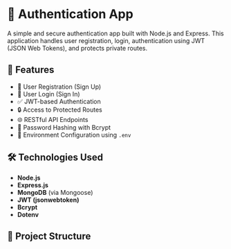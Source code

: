 # 🔐 Authentication App

A simple and secure authentication app built with Node.js and Express. This application handles user registration, login, authentication using JWT (JSON Web Tokens), and protects private routes.

## 🚀 Features

- 🔏 User Registration (Sign Up)
- 🔐 User Login (Sign In)
- ✅ JWT-based Authentication
- 🔒 Access to Protected Routes
- 🌐 RESTful API Endpoints
- 🧠 Password Hashing with Bcrypt
- 📁 Environment Configuration using `.env`

## 🛠️ Technologies Used

- **Node.js**
- **Express.js**
- **MongoDB** (via Mongoose)
- **JWT (jsonwebtoken)**
- **Bcrypt**
- **Dotenv**

## 📁 Project Structure

